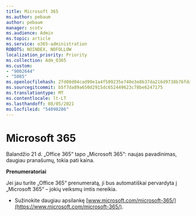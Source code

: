 ```yaml
---
title: Microsoft 365
ms.author: pebaum
author: pebaum
manager: scotv
ms.audience: Admin
ms.topic: article
ms.service: o365-administration
ROBOTS: NOINDEX, NOFOLLOW
localization_priority: Priority
ms.collection: Adm_O365
ms.custom:
- "9002644"
- "5085"
ms.openlocfilehash: 2fd08d04cad99e1a4f509235e740e3e8b37da216d9738b76fda87f783f337e93
ms.sourcegitcommit: b5f7da89a650d2915dc652449623c78be6247175
ms.translationtype: MT
ms.contentlocale: lt-LT
ms.lasthandoff: 08/05/2021
ms.locfileid: "54098286"
---
```

# <a name="microsoft-365"></a>Microsoft 365

Balandžio 21 d. „Office 365“ tapo „Microsoft 365“: naujas pavadinimas, daugiau pranašumų, tokia pati kaina.

**Prenumeratoriai**

Jei jau turite „Office 365“ prenumeratą, ji bus automatiškai pervardyta į „Microsoft 365“ – jokių veiksmų imtis nereikia.

- Sužinokite daugiau apsilankę [www.microsoft.com/microsoft-365/](https://www.microsoft.com/microsoft-365/).
